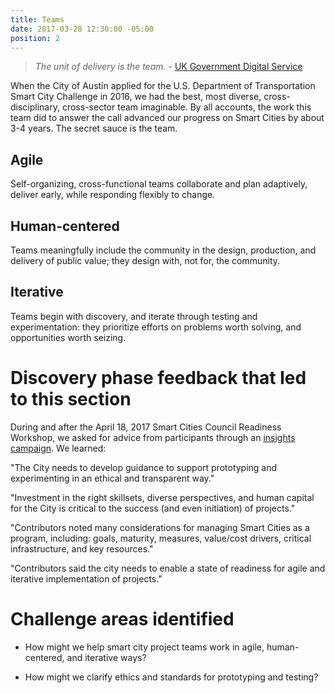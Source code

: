 ```yaml
---
title: Teams
date: 2017-03-28 12:30:00 -05:00
position: 2
---
```


> *The unit of delivery is the team.* - [UK Government Digital Service](https://gds.blog.gov.uk/2012/10/26/what-weve-learnt-about-scaling-agile/)

When the City of Austin applied for the U.S. Department of Transportation Smart City Challenge in 2016, we had the best, most diverse, cross-disciplinary, cross-sector team imaginable. By all accounts, the work this team did to answer the call advanced our progress on Smart Cities by about 3-4 years. The secret sauce is the team.

## Agile

Self-organizing, cross-functional teams collaborate and plan adaptively, deliver early, while responding flexibly to change.

## Human-centered

Teams meaningfully include the community in the design, production, and delivery of public value; they design with, not for, the community.

## Iterative

Teams begin with discovery, and iterate through testing and experimentation: they prioritize efforts on problems worth solving, and opportunities worth seizing.

# Discovery phase feedback that led to this section

During and after the April 18, 2017 Smart Cities Council Readiness Workshop, we asked for advice from participants through an [insights campaign](http://insights.austintexas.gov/Austin/1001/insights). We learned:

"The City needs to develop guidance to support prototyping and experimenting in an ethical and transparent way."

"Investment in the right skillsets, diverse perspectives, and human capital for the City is critical to the success (and even initiation) of projects."

"Contributors noted many considerations for managing Smart Cities as a program, including: goals, maturity, measures, value/cost drivers, critical infrastructure, and key resources."

"Contributors said the city needs to enable a state of readiness for agile and iterative implementation of projects."

# Challenge areas identified

* How might we help smart city project teams work in agile, human-centered, and iterative ways?

* How might we clarify ethics and standards for prototyping and testing?